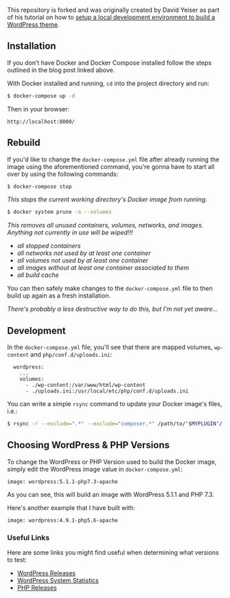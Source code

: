 This repository is forked and was originally created by David Yeiser as part of his tutorial on how to [setup a local development environment to build a WordPress theme](https://davidyeiser.com/tutorial/docker-wordpress-theme-setup).

## Installation

If you don’t have Docker and Docker Compose installed follow the steps outlined in the blog post linked above.

With Docker installed and running, `cd` into the project directory and run:

```BASH
$ docker-compose up -d
```

Then in your browser:
```
http://localhost:8000/
```

## Rebuild

If you'd like to change the `docker-compose.yml` file after already running the image using the aforementioned command, you're gonna have to start all over by using the following commands:

```BASH
$ docker-compose stop
```
_This stops the current working directory's Docker image from running._

```BASH
$ docker system prune -a --volumes
```
_This removes all unused containers, volumes, networks, and images. Anything not currently in use will be wiped!!!_
* _all stopped containers_
* _all networks not used by at least one container_
* _all volumes not used by at least one container_
* _all images without at least one container associated to them_
* _all build cache_

You can then safely make changes to the `docker-compose.yml` file to then build up again as a fresh installation.

_There's probably a less destructive way to do this, but I'm not yet aware..._

## Development

In the `docker-compose.yml` file, you'll see that there are mapped volumes, `wp-content` and `php/conf.d/uploads.ini`:

```
  wordpress:
    ...
    volumes:
      - ./wp-content:/var/www/html/wp-content
      - ./uploads.ini:/usr/local/etc/php/conf.d/uploads.ini
```

You can write a simple `rsync` command to update your Docker image's files, i.e.:
```BASH
$ rsync -r --exclude=".*" --exclude="composer.*" /path/to/"$MYPLUGIN"/ /path/to/docker-wordpress-setup/wp-content/plugins/"$MYPLUGIN"/
```

## Choosing WordPress & PHP Versions

To change the WordPress or PHP Version used to build the Docker image, simply edit the WordPress image value in `docker-compose.yml`:

```
image: wordpress:5.1.1-php7.3-apache
```
As you can see, this will build an image with WordPress 5.1.1 and PHP 7.3.

Here's another example that I have built with:
```
image: wordpress:4.9.1-php5.6-apache
```

### Useful Links

Here are some links you might find useful when determining what versions to test:
* [WordPress Releases](https://wordpress.org/download/releases/)
* [WordPress System Statistics](https://wordpress.org/about/stats/)
* [PHP Releases](https://www.php.net/releases/)
